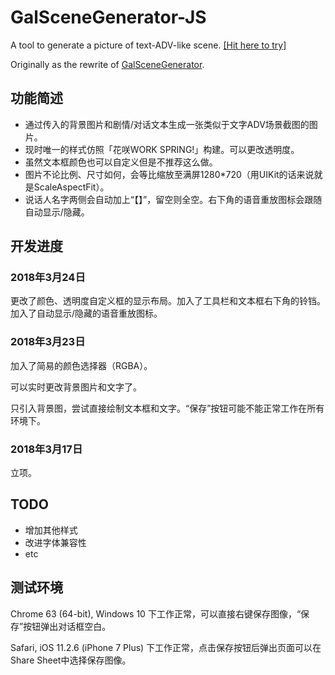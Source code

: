 # GalSceneGenerator-JS
A tool to generate a picture of text-ADV-like scene. [[Hit here to try]](http://hasuka.top/GalSceneGenerator-JS)

Originally as the rewrite of [GalSceneGenerator](https://github.com/HasukaPoi/GalSceneGenerator).

## 功能简述
- 通过传入的背景图片和剧情/对话文本生成一张类似于文字ADV场景截图的图片。
- 现时唯一的样式仿照「花咲WORK SPRING!」构建。可以更改透明度。
- 虽然文本框颜色也可以自定义但是不推荐这么做。
- 图片不论比例、尺寸如何，会等比缩放至满屏1280*720（用UIKit的话来说就是ScaleAspectFit）。
- 说话人名字两侧会自动加上“【】”，留空则全空。右下角的语音重放图标会跟随自动显示/隐藏。

## 开发进度
### 2018年3月24日
更改了颜色、透明度自定义框的显示布局。加入了工具栏和文本框右下角的铃铛。加入了自动显示/隐藏的语音重放图标。

### 2018年3月23日
加入了简易的颜色选择器（RGBA）。

可以实时更改背景图片和文字了。

只引入背景图，尝试直接绘制文本框和文字。“保存”按钮可能不能正常工作在所有环境下。

### 2018年3月17日
立项。

## TODO
- 增加其他样式
- 改进字体兼容性
- etc

## 测试环境
Chrome 63 (64-bit), Windows 10 下工作正常，可以直接右键保存图像，“保存”按钮弹出对话框空白。

Safari, iOS 11.2.6 (iPhone 7 Plus) 下工作正常，点击保存按钮后弹出页面可以在Share Sheet中选择保存图像。
